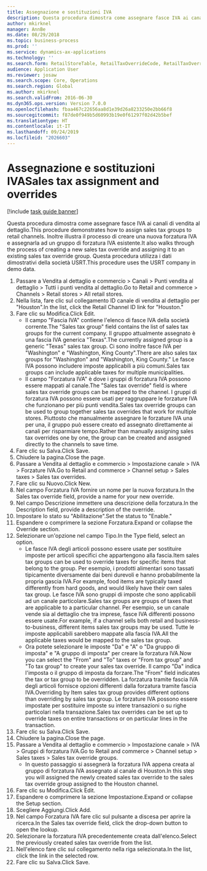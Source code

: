 ```yaml
---
title: Assegnazione e sostituzioni IVA
description: Questa procedura dimostra come assegnare fasce IVA ai canali di vendita al dettaglio.
author: mkirknel
manager: AnnBe
ms.date: 08/29/2018
ms.topic: business-process
ms.prod: ''
ms.service: dynamics-ax-applications
ms.technology: ''
ms.search.form: RetailStoreTable, RetailTaxOverrideCode, RetailTaxOverrideGroup
audience: Application User
ms.reviewer: josaw
ms.search.scope: Core, Operations
ms.search.region: Global
ms.author: mkirknel
ms.search.validFrom: 2016-06-30
ms.dyn365.ops.version: Version 7.0.0
ms.openlocfilehash: fbaa467c22656aa8d1e39d26a8233250e2bb66f8
ms.sourcegitcommit: f87de0f949b5d60993b19e0f61297f02d42b5bef
ms.translationtype: HT
ms.contentlocale: it-IT
ms.lasthandoff: 09/24/2019
ms.locfileid: "2026603"
---
```

# <a name="sales-tax-assignment-and-overrides"></a><span data-ttu-id="41f5d-103">Assegnazione e sostituzioni IVA</span><span class="sxs-lookup"><span data-stu-id="41f5d-103">Sales tax assignment and overrides</span></span>

[!include [task guide banner](../../includes/task-guide-banner.md)]

<span data-ttu-id="41f5d-104">Questa procedura dimostra come assegnare fasce IVA ai canali di vendita al dettaglio.</span><span class="sxs-lookup"><span data-stu-id="41f5d-104">This procedure demonstrates how to assign sales tax groups to retail channels.</span></span> <span data-ttu-id="41f5d-105">Inoltre illustra il processo di creare una nuova forzatura IVA e assegnarla ad un gruppo di forzatura IVA esistente.</span><span class="sxs-lookup"><span data-stu-id="41f5d-105">It also walks through the process of creating a new sales tax override and assigning it to an existing sales tax override group.</span></span> <span data-ttu-id="41f5d-106">Questa procedura utilizza i dati dimostrativi della società USRT.</span><span class="sxs-lookup"><span data-stu-id="41f5d-106">This procedure uses the USRT company in demo data.</span></span>

1. <span data-ttu-id="41f5d-107">Passare a Vendita al dettaglio e commercio > Canali > Punti vendita al dettaglio > Tutti i punti vendita al dettaglio.</span><span class="sxs-lookup"><span data-stu-id="41f5d-107">Go to Retail and commerce > Channels > Retail stores > All retail stores.</span></span>
2. <span data-ttu-id="41f5d-108">Nella lista, fare clic sul collegamento ID canale di vendita al dettaglio per "Houston".</span><span class="sxs-lookup"><span data-stu-id="41f5d-108">In the list, click the Retail Channel ID link for "Houston."</span></span>
3. <span data-ttu-id="41f5d-109">Fare clic su Modifica.</span><span class="sxs-lookup"><span data-stu-id="41f5d-109">Click Edit.</span></span>
    * <span data-ttu-id="41f5d-110">Il campo "Fascia IVA" contiene l'elenco di fasce IVA della società corrente.</span><span class="sxs-lookup"><span data-stu-id="41f5d-110">The "Sales tax group" field contains the list of sales tax groups for the current company.</span></span> <span data-ttu-id="41f5d-111">Il gruppo attualmente assegnato è una fascia IVA generica "Texas".</span><span class="sxs-lookup"><span data-stu-id="41f5d-111">The currently assigned group is a generic "Texas" sales tax group.</span></span> <span data-ttu-id="41f5d-112">Ci sono inoltre fasce IVA per "Washington" e "Washington, King County".</span><span class="sxs-lookup"><span data-stu-id="41f5d-112">There are also sales tax groups for "Washington" and "Washington, King County."</span></span> <span data-ttu-id="41f5d-113">Le fasce IVA possono includere imposte applicabili a più comuni.</span><span class="sxs-lookup"><span data-stu-id="41f5d-113">Sales tax groups can include applicable taxes for multiple municipalities.</span></span>  
    * <span data-ttu-id="41f5d-114">Il campo "Forzatura IVA" è dove i gruppi di forzatura IVA possono essere mappati al canale.</span><span class="sxs-lookup"><span data-stu-id="41f5d-114">The "Sales tax override" field is where sales tax override groups can be mapped to the channel.</span></span> <span data-ttu-id="41f5d-115">I gruppi di forzatura IVA possono essere usati per raggruppare le forzature IVA che funzionano per più punti vendita.</span><span class="sxs-lookup"><span data-stu-id="41f5d-115">Sales tax override groups can be used to group together sales tax overrides that work for multiple stores.</span></span> <span data-ttu-id="41f5d-116">Piuttosto che manualmente assegnare le forzature IVA una per una, il gruppo può essere creato ed assegnato direttamente ai canali per risparmiare tempo.</span><span class="sxs-lookup"><span data-stu-id="41f5d-116">Rather than manually assigning sales tax overrides one by one, the group can be created and assigned directly to the channels to save time.</span></span>  
4. <span data-ttu-id="41f5d-117">Fare clic su Salva.</span><span class="sxs-lookup"><span data-stu-id="41f5d-117">Click Save.</span></span>
5. <span data-ttu-id="41f5d-118">Chiudere la pagina.</span><span class="sxs-lookup"><span data-stu-id="41f5d-118">Close the page.</span></span>
6. <span data-ttu-id="41f5d-119">Passare a Vendita al dettaglio e commercio > Impostazione canale > IVA > Forzature IVA.</span><span class="sxs-lookup"><span data-stu-id="41f5d-119">Go to Retail and commerce > Channel setup > Sales taxes > Sales tax overrides.</span></span>
7. <span data-ttu-id="41f5d-120">Fare clic su Nuovo.</span><span class="sxs-lookup"><span data-stu-id="41f5d-120">Click New.</span></span>
8. <span data-ttu-id="41f5d-121">Nel campo Forzatura IVA fornire un nome per la nuova forzatura.</span><span class="sxs-lookup"><span data-stu-id="41f5d-121">In the Sales tax override field, provide a name for your new override.</span></span>
9. <span data-ttu-id="41f5d-122">Nel campo Descrizione immettere una descrizione della forzatura.</span><span class="sxs-lookup"><span data-stu-id="41f5d-122">In the Description field, provide a description of the override.</span></span>
10. <span data-ttu-id="41f5d-123">Impostare lo stato su "Abilitazione".</span><span class="sxs-lookup"><span data-stu-id="41f5d-123">Set the status to "Enable."</span></span>
11. <span data-ttu-id="41f5d-124">Espandere o comprimere la sezione Forzatura.</span><span class="sxs-lookup"><span data-stu-id="41f5d-124">Expand or collapse the Override section.</span></span>
12. <span data-ttu-id="41f5d-125">Selezionare un'opzione nel campo Tipo.</span><span class="sxs-lookup"><span data-stu-id="41f5d-125">In the Type field, select an option.</span></span>
    * <span data-ttu-id="41f5d-126">Le fasce IVA degli articoli possono essere usate per sostituire imposte per articoli specifici che appartengono alla fascia.</span><span class="sxs-lookup"><span data-stu-id="41f5d-126">Item sales tax groups can be used to override taxes for specific items that belong to the group.</span></span> <span data-ttu-id="41f5d-127">Per esempio, i prodotti alimentari sono tassati tipicamente diversamente dai beni durevoli e hanno probabilmente la propria gascia IVA.</span><span class="sxs-lookup"><span data-stu-id="41f5d-127">For example, food items are typically taxed differently from hard goods, and would likely have their own sales tax group.</span></span>     <span data-ttu-id="41f5d-128">Le fasce IVA sono gruppi di imposte che sono applicabili ad un canale particolare.</span><span class="sxs-lookup"><span data-stu-id="41f5d-128">Sales tax groups are groups of taxes that are applicable to a particular channel.</span></span> <span data-ttu-id="41f5d-129">Per esempio, se un canale vende sia al dettaglio che tra imprese, fasce IVA differenti possono essere usate.</span><span class="sxs-lookup"><span data-stu-id="41f5d-129">For example, if a channel sells both retail and business-to-business, different items sales tax groups may be used.</span></span> <span data-ttu-id="41f5d-130">Tutte le imposte applicabili sarebbero mappate alla fascia IVA.</span><span class="sxs-lookup"><span data-stu-id="41f5d-130">All the applicable taxes would be mapped to the sales tax group.</span></span>  
    * <span data-ttu-id="41f5d-131">Ora potete selezionare le imposte "Da" e "A" o "Da gruppo di imposta" e "A gruppo di imposta" per creare la forzatura IVA.</span><span class="sxs-lookup"><span data-stu-id="41f5d-131">Now you can select the "From" and "To" taxes or "From tax group" and "To tax group" to create your sales tax override.</span></span>    <span data-ttu-id="41f5d-132">Il campo "Da" indica l'imposta o il gruppo di imposta da forzare.</span><span class="sxs-lookup"><span data-stu-id="41f5d-132">The "From" field indicates the tax or tax group to be overridden.</span></span> <span data-ttu-id="41f5d-133">La forzatura tramite fascia IVA degli articoli fornisce opzioni differenti dalla forzatura tramite fascia IVA.</span><span class="sxs-lookup"><span data-stu-id="41f5d-133">Overriding by Item sales tax group provides different options than overriding by sales tax group.</span></span>    <span data-ttu-id="41f5d-134">Le forzature IVA possono essere impostate per sostituire imposte su intere transazioni o su righe particolari nella transazione.</span><span class="sxs-lookup"><span data-stu-id="41f5d-134">Sales tax overrides can be set up to override taxes on entire transactions or on particular lines in the transaction.</span></span>  
13. <span data-ttu-id="41f5d-135">Fare clic su Salva.</span><span class="sxs-lookup"><span data-stu-id="41f5d-135">Click Save.</span></span>
14. <span data-ttu-id="41f5d-136">Chiudere la pagina.</span><span class="sxs-lookup"><span data-stu-id="41f5d-136">Close the page.</span></span>
15. <span data-ttu-id="41f5d-137">Passare a Vendita al dettaglio e commercio > Impostazione canale > IVA > Gruppi di forzatura IVA.</span><span class="sxs-lookup"><span data-stu-id="41f5d-137">Go to Retail and commerce > Channel setup > Sales taxes > Sales tax override groups.</span></span>
    * <span data-ttu-id="41f5d-138">In questo passaggio si assegnerà la forzatura IVA appena creata al gruppo di forzatura IVA assegnato al canale di Houston.</span><span class="sxs-lookup"><span data-stu-id="41f5d-138">In this step you will assigned the newly created sales tax override to the sales tax override group assigned to the Houston channel.</span></span>  
16. <span data-ttu-id="41f5d-139">Fare clic su Modifica.</span><span class="sxs-lookup"><span data-stu-id="41f5d-139">Click Edit.</span></span>
17. <span data-ttu-id="41f5d-140">Espandere o comprimere la sezione Impostazione.</span><span class="sxs-lookup"><span data-stu-id="41f5d-140">Expand or collapse the Setup section.</span></span>
18. <span data-ttu-id="41f5d-141">Scegliere Aggiungi.</span><span class="sxs-lookup"><span data-stu-id="41f5d-141">Click Add.</span></span>
19. <span data-ttu-id="41f5d-142">Nel campo Forzatura IVA fare clic sul pulsante a discesa per aprire la ricerca.</span><span class="sxs-lookup"><span data-stu-id="41f5d-142">In the Sales tax override field, click the drop-down button to open the lookup.</span></span>
20. <span data-ttu-id="41f5d-143">Selezionare la forzatura IVA precedentemente creata dall'elenco.</span><span class="sxs-lookup"><span data-stu-id="41f5d-143">Select the previously created sales tax override from the list.</span></span>
21. <span data-ttu-id="41f5d-144">Nell'elenco fare clic sul collegamento nella riga selezionata.</span><span class="sxs-lookup"><span data-stu-id="41f5d-144">In the list, click the link in the selected row.</span></span>
22. <span data-ttu-id="41f5d-145">Fare clic su Salva.</span><span class="sxs-lookup"><span data-stu-id="41f5d-145">Click Save.</span></span>


